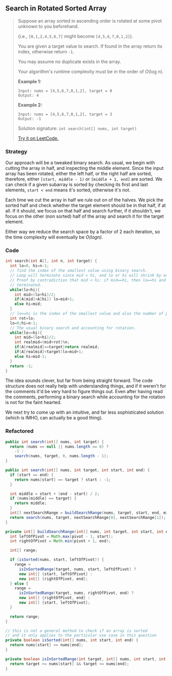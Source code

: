 ## Search in Rotated Sorted Array

> Suppose an array sorted in ascending order is rotated at some pivot unknown to you beforehand.
>
> (i.e., `[0,1,2,4,5,6,7]` might become `[4,5,6,7,0,1,2]`).
>
> You are given a target value to search. If found in the array return its index, otherwise return `-1`.
>
> You may assume no duplicate exists in the array.
>
> Your algorithm's runtime complexity must be in the order of *O*(log *n*).
>
> **Example 1:**
>
> ```
> Input: nums = [4,5,6,7,0,1,2], target = 0
> Output: 4
> ```
>
> **Example 2:**
>
> ```
> Input: nums = [4,5,6,7,0,1,2], target = 3
> Output: -1
> ```
>
> Solution signature: `int search(int[] nums, int target)`
>
> [Try it on LeetCode.](https://leetcode.com/problems/search-in-rotated-sorted-array/)



### Strategy

Our approach will be a tweaked binary search. As usual, we begin with cutting the array in half, and inspecting the middle element. Since the input array has been rotated, either the left half, or the right half are sorted, therefore, either `[start, middle - 1)` or `[middle + 1, end]` are sorted. We can check if a given subarray is sorted by checking its first and last elements, `start < end` means it's sorted, otherwise it's not. 

Each time we cut the array in half we rule out on of the halves. We pick the sorted half and check whether the target element should be in that half, if at all. If it should, we focus on that half and search further, if it shouldn't, we focus on the other (non sorted) half of the array and search it for the target element. 

Either way we reduce the search space by a factor of 2 each iteration, so the time complexity will eventually be *O(logn)*.



### Code

```c++
int search(int A[], int n, int target) {
  int lo=0, hi=n-1;
  // find the index of the smallest value using binary search.
  // Loop will terminate since mid < hi, and lo or hi will shrink by at least 1.
  // Proof by contradiction that mid < hi: if mid==hi, then lo==hi and loop would have been 
  // terminated.
  while(lo<hi){
    int mid=(lo+hi)/2;
    if(A[mid]>A[hi]) lo=mid+1;
    else hi=mid;
  }
  // lo==hi is the index of the smallest value and also the number of places rotated.
  int rot=lo;
  lo=0;hi=n-1;
  // The usual binary search and accounting for rotation.
  while(lo<=hi){
    int mid=(lo+hi)/2;
    int realmid=(mid+rot)%n;
    if(A[realmid]==target)return realmid;
    if(A[realmid]<target)lo=mid+1;
    else hi=mid-1;
  }
  return -1;
}
```

The idea sounds clever, but far from being straight forward. The code structure does not really help with understanding things, and if it weren't for the comments it'd be very hard to figure things out. Even after having read the comments, performing a binary search while accounting for the rotation is not for the faint hearted.

We next try to come up with an intuitive, and far less sophisticated solution (which is IMHO, can actually be a good thing).



### Refactored

```java
public int search(int[] nums, int target) {
  return (nums == null || nums.length == 0) ? 
    -1 : 
    search(nums, target, 0, nums.length - 1);
}
```

```java
public int search(int[] nums, int target, int start, int end) {
  if (start == end) {
    return nums[start] == target ? start : -1;
  }

  int middle = start + (end - start) / 2;
  if (nums[middle] == target) {
    return middle;
  }
  int[] nextSearchRange = buildSearchRange(nums, target, start, end, middle);
  return search(nums, target, nextSearchRange[0], nextSearchRange[1]);
}
```

```java
private int[] buildSearchRange(int[] nums, int target, int start, int end, int pivot) {
  int leftOfPivot = Math.max(pivot - 1, start);
  int rightOfPivot = Math.min(pivot + 1, end);

  int[] range;

  if (isSorted(nums, start, leftOfPivot)) {
    range =
      isInSortedRange(target, nums, start, leftOfPivot) ? 
      new int[] {start, leftOfPivot} : 
      new int[] {rightOfPivot, end};
  } else {
    range =
      isInSortedRange(target, nums, rightOfPivot, end) ?
      new int[] {rightOfPivot, end} :
      new int[] {start, leftOfPivot};
  }

  return range;
}
```

```java
// this is not a general method to check if an array is sorted
// and it only applies to the particular use case in this question
private boolean isSorted(int[] nums, int start, int end) {
  return nums[start] <= nums[end];
}

private boolean isInSortedRange(int target, int[] nums, int start, int end) {
  return target >= nums[start] && target <= nums[end];
}
```

